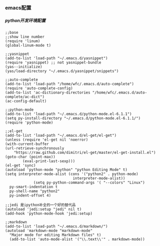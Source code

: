 ### emacs配置 ###

##### python开发环境配置 #####
    ;;base
    ;;show line number
    (require 'linum)
    (global-linum-mode t)

    ;;yasnippet
    (add-to-list 'load-path "~/.emacs.d/yasnippet")
    (require 'yasnippet) ;; not yasnippet-bundle
    (yas--initialize)
    (yas/load-directory "~/.emacs.d/yasnippet/snippets")

    ;;auto-complete
    (add-to-list 'load-path "/home/wfc/.emacs.d/auto-complete")
    (require 'auto-complete-config)
    (add-to-list 'ac-dictionary-directories "/home/wfc/.emacs.d/auto-complete/ac-dict")
    (ac-config-default)

    ;;python-mode	
    (add-to-list 'load-path "~/.emacs.d/python-mode.el-6.1.1")
    (setq py-install-directory "~/.emacs.d/python-mode.el-6.1.1/")
    (require 'python-mode)

    ;;el-get
    (add-to-list 'load-path "~/.emacs.d/el-get/el-get")
    (unless (require 'el-get nil 'noerror)
    (with-current-buffer
	(url-retrieve-synchronously
		"https://raw.github.com/dimitri/el-get/master/el-get-install.el")
	(goto-char (point-max))
    		(eval-print-last-sexp)))
    (el-get 'sync)
    (autoload 'python-mode "python" "python Editing Mode" t)
    (setq interpreter-mode-alist (cons '("python2" . python-mode)
                                   interpreter-mode-alist))
				 (setq py-python-command-args '( "--colors" "Linux")
      py-smart-indentation t
      py-shell-name "python2"
      py-indent-offset 4)

    ;;jedi 是ipython补全的一个好的替代品
    (autoload 'jedi:setup "jedi" nil t)
    (add-hook 'python-mode-hook 'jedi:setup)

    ;;markdown
    (add-to-list 'load-path "~/.emacs.d/markdown/")
    (autoload 'markdown-mode "markdown-mode"
      "Major mode for editing Markdown files" t)
      (add-to-list 'auto-mode-alist '("\\.text\\'" . markdown-mode))







